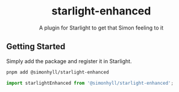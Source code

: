 <div align="center">

# starlight-enhanced

A plugin for Starlight to get that Simon feeling to it

</div>

## Getting Started

Simply add the package and register it in Starlight.

```sh
pnpm add @simonhyll/starlight-enhanced
```

```js
import starlightEnhanced from '@simonhyll/starlight-enhanced';
```
